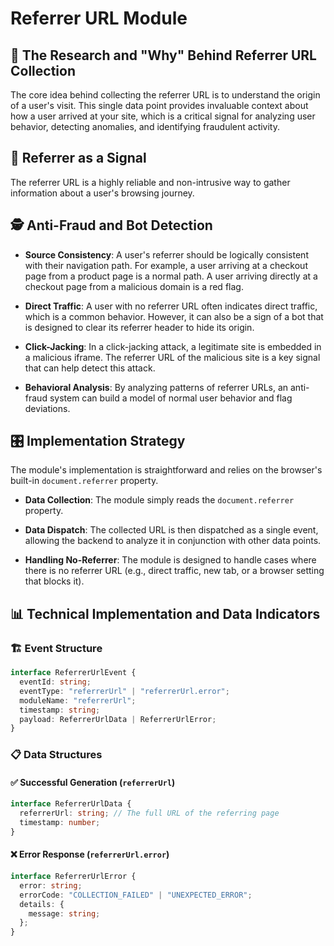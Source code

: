 # Referrer URL Module

## 🔬 The Research and "Why" Behind Referrer URL Collection

The core idea behind collecting the referrer URL is to understand the origin of a user's visit. This single data point provides invaluable context about how a user arrived at your site, which is a critical signal for analyzing user behavior, detecting anomalies, and identifying fraudulent activity.

## 🔗 Referrer as a Signal

The referrer URL is a highly reliable and non-intrusive way to gather information about a user's browsing journey.

## 🕵️ Anti-Fraud and Bot Detection

- **Source Consistency**: A user's referrer should be logically consistent with their navigation path. For example, a user arriving at a checkout page from a product page is a normal path. A user arriving directly at a checkout page from a malicious domain is a red flag.

- **Direct Traffic**: A user with no referrer URL often indicates direct traffic, which is a common behavior. However, it can also be a sign of a bot that is designed to clear its referrer header to hide its origin.

- **Click-Jacking**: In a click-jacking attack, a legitimate site is embedded in a malicious iframe. The referrer URL of the malicious site is a key signal that can help detect this attack.

- **Behavioral Analysis**: By analyzing patterns of referrer URLs, an anti-fraud system can build a model of normal user behavior and flag deviations.

## 🎛️ Implementation Strategy

The module's implementation is straightforward and relies on the browser's built-in `document.referrer` property.

- **Data Collection**: The module simply reads the `document.referrer` property.

- **Data Dispatch**: The collected URL is then dispatched as a single event, allowing the backend to analyze it in conjunction with other data points.

- **Handling No-Referrer**: The module is designed to handle cases where there is no referrer URL (e.g., direct traffic, new tab, or a browser setting that blocks it).

## 📊 Technical Implementation and Data Indicators

### 🏗️ Event Structure

```typescript
interface ReferrerUrlEvent {
  eventId: string;
  eventType: "referrerUrl" | "referrerUrl.error";
  moduleName: "referrerUrl";
  timestamp: string;
  payload: ReferrerUrlData | ReferrerUrlError;
}
```

### 📋 Data Structures

#### ✅ Successful Generation (`referrerUrl`)

```typescript
interface ReferrerUrlData {
  referrerUrl: string; // The full URL of the referring page
  timestamp: number;
}
```

#### ❌ Error Response (`referrerUrl.error`)

```typescript
interface ReferrerUrlError {
  error: string;
  errorCode: "COLLECTION_FAILED" | "UNEXPECTED_ERROR";
  details: {
    message: string;
  };
}
```

